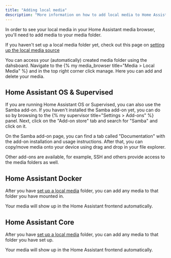 ```yaml
---
title: "Adding local media"
description: "More information on how to add local media to Home Assistant."
---
```


In order to see your local media in your Home Assistant media browser, you'll
need to add media to your media folder.

If you haven't set up a local media folder yet, check out this page on
[setting up the local media source][setup-media]


You can access your (automatically) created media folder using the dahsboard.
Navigate to the {% my media_browser title="Media > Local Media" %} and in the 
top right corner click manage. Here you can add and delete your media. 

## Home Assistant OS & Supervised

If you are running Home Assistant OS or Supervised, you can also use the 
Samba add-on. If you haven't installed the Samba add-on yet, you can do 
so by browsing to the {% my supervisor title="Settings > Add-ons" %} panel. 
Next, click on the "Add-on store" tab and search for "Samba" and click on it.

On the Samba add-on page, you can find a tab called "Documentation" with
the add-on installation and usage instructions. After that, you can copy/move
media onto your device using drag and drop in your file explorer.

Other add-ons are available, for example, SSH and others provide access to the
media folders as well.

## Home Assistant Docker

After you have [set up a local media][setup-media] folder, you can add
any media to that folder you have mounted in.

Your media will show up in the Home Assistant frontend automatically.

## Home Assistant Core

After you have [set up a local media][setup-media] folder, you can add any
media to that folder you have set up.

Your media will show up in the Home Assistant frontend automatically.

[setup-media]: /more-info/local-media/setup-media
